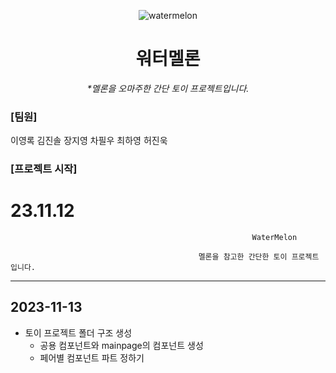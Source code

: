 
<div align="center">

![watermelon](https://github.com/secondflow02/WaterMelon/assets/98089768/2437c587-f925-4463-91cd-b3ae3a29f10b)


# 워터멜론

_\*멜론을 오마주한 간단 토이 프로젝트입니다._

</div>

### [팀원]

이영록
김진솔
장지영
차필우
최하영
허진욱

### [프로젝트 시작]

23.11.12
=======
                                                          WaterMelon
  
                                              멜론을 참고한 간단한 토이 프로젝트입니다.

---------------------------------------------------------------------------------------------------------------------------------------------------

## 2023-11-13

- 토이 프로젝트 폴더 구조 생성
  - 공용 컴포넌트와 mainpage의 컴포넌트 생성
  - 페어별 컴포넌트 파트 정하기




